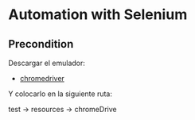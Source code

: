 # Automation with Selenium

## Precondition
Descargar el emulador:

* [chromedriver](https://chromedriver.chromium.org/downloads)

Y colocarlo en la siguiente ruta:

test -> resources -> chromeDrive